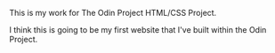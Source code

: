 This is my work for The Odin Project HTML/CSS Project.

I think this is going to be my first website that I've built within the Odin Project.
